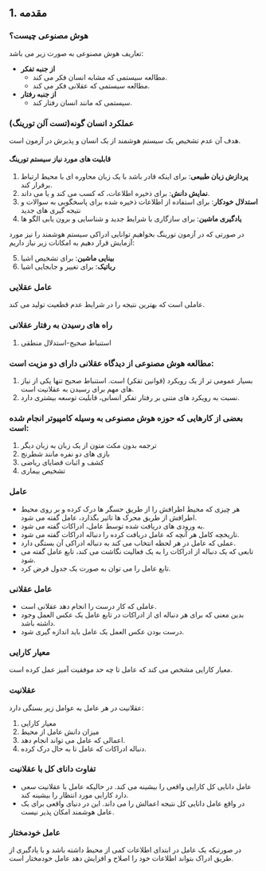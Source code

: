 ## 1. مقدمه

### هوش مصنوعی چیست؟
تعاریف هوش مصنوعی به صورت زیر می باشد:

- **از جنبه تفکر**
  - مطالعه سیستمی که مشابه انسان فکر می کند.
  - مطالعه سیستمی که عقلانی فکر می کند.
- **از جنبه رفتار**
  - سیستمی که مانند انسان رفتار کند.

### عملکرد انسان گونه(تست آلن تورینگ)
هدف آن عدم تشخیص یک سیستم هوشمند از یک انسان و پذیرش در آزمون است.

#### قابلیت های مورد نیاز سیستم تورینگ

1. **پردازش زبان طبیعی**: برای اینکه قادر باشد با یک زبان محاوره ای با محیط ارتباط برقرار کند.
2. **نمایش دانش**: برای ذخیره اطلاعات، که کسب می کند و یا می داند.
3. **استدلال خودکار**: برای استفاده از اطلاعات ذخیره شده برای پاسخگویی به سوالات و نتیجه گیری های جدید
4. **یادگیری ماشین**: برای سازگاری با شرایط جدید و شناسایی و برون یابی الگو ها

در صورتی که در آزمون تورینگ بخواهیم توانایی ادراکی سیستم هوشمند را نیز مورد آزمایش قرار دهیم به امکانات زیر نیاز داریم:

5. **بینایی ماشین**: برای تشخیص اشیا
6. **رباتیک**: برای تغییر و جابجایی اشیا

### عامل عقلایی
عاملی است که بهترین نتیجه را در شرایط عدم قطعیت تولید می کند.

### راه های رسیدن به رفتار عقلانی
1. استنباط صحیح-استدلال منطقی

### مطالعه هوش مصنوعی از دیدگاه عقلانی دارای دو مزیت است:
1. بسیار عمومی تر از یک رویکرد (قوانین تقکر) است. استنباط صحیح تنها یکی از نیاز های مهم برای رسیدن به عقلانیت است.
2. نسبت به رویکرد های متنی بر رفتار تفکر انسانی، قابلیت توسعه بیشتری دارد.

### بعضی از کارهایی که حوزه هوش مصنوعی به وسیله کامپیوتر انجام شده است:
1. ترجمه بدون مکث متون از یک زبان به زبان دیگر
2. بازی های دو نفره مانند شطرنج
3. کشف و اثبات قضایای ریاضی
4. تشخیص بیماری

### عامل
- هر چیزی که محیط اطرافش را از طریق حسگر ها درک کرده و بر روی محیط اطرافش از طریق محرک ها تاثیر بگذارد، عامل گفته می شود.
- به ورودی های دریافت شده توسط عامل، ادراکات گفته می شود.
- تاریخچه کامل هر آنچه که عامل دریافت کرده را دنباله ادراکات گفته می شود.
- عملی که عامل در هر لحظه انتخاب می کند به دنباله ادراکی آن بستگی دارد.
- تابعی که یک دنباله از ادراکات را به یک فعالیت نگاشت می کند، تابع عامل گفته می شود.
- تابع عامل را می توان به صورت یک جدول فرض کرد.

### عامل عقلانی
- عاملی که کار درست را انجام دهد عقلانی است.
- بدین معنی که برای هر دنباله ای از ادراکات در تابع عامل یک عکس العمل وجود داشته باشد.
- درست بودن عکس العمل یک عامل باید اندازه گیری شود.

### معیار کارایی
معیار کارایی مشخص می کند که عامل تا چه حد موفقیت آمیز عمل کرده است.

### عقلانیت
عقلانیت در هر عامل به عوامل زیر بستگی دارد:
1. معیار کارایی
2. میزان دانش عامل از محیط
3. اعمالی که عامل می تواند انجام دهد.
4. دنباله ادراکات که عامل تا به حال درک کرده.

### تفاوت دانای کل با عقلانیت
- عامل دانایی کل کارایی واقعی را بیشینه می کند. در حالیکه عامل با عقلانیت سعی دارد کارایی مورد انتظار را بیشینه کند.
- در واقع عامل دانایی کل نتیجه اعمالش را می داند. این در دنیای واقعی برای یک عامل هوشمند امکان پذیر نیست.

### عامل خودمختار
در صورتیکه یک عامل در ابتدای اطلاعات کمی از محیط داشته باشد و با یادگیری از طریق ادراک بتواند اطلاعات خود را اصلاح و افزایش دهد عامل خودمختار است.

